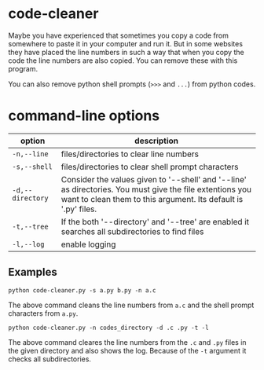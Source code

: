 # code-cleaner

Maybe you have experienced that sometimes you copy a code from somewhere to paste it in your computer and run it. But in some websites they have placed the line numbers in such a way that when you copy the code the line numbers are also copied. You can remove these with this program.

You can also remove python shell prompts (`>>>` and `...`) from python codes.

# command-line options

|option|description|
|------|------|
|`-n,--line`|files/directories to clear line numbers|
|`-s,--shell`|files/directories to clear shell prompt characters|
|`-d,--directory`|Consider the values given to '--shell' and '--line' as directories. You must give the file extentions you want to clean them to this argument. Its default is '.py' files.|
|`-t,--tree`|If the both '--directory' and '--tree' are enabled it searches all subdirectories to find files|
|`-l,--log`|enable logging|

Examples
---

```
python code-cleaner.py -s a.py b.py -n a.c
```

The above command cleans the line numbers from `a.c` and the shell prompt characters from `a.py`.


```
python code-cleaner.py -n codes_directory -d .c .py -t -l
```

The above command cleares the line numbers from the `.c` and `.py` files in the given directory and also shows the log. Because of the `-t` argument it checks all subdirectories.
